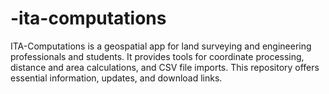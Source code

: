 # -ita-computations
ITA-Computations is a geospatial app for land surveying and engineering professionals and students. It provides tools for coordinate processing, distance and area calculations, and CSV file imports. This repository offers essential information, updates, and download links.
